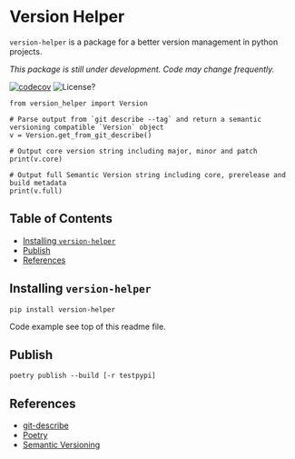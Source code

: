 # Version Helper

`version-helper` is a package for a better version management in python projects.

_This package is still under development. Code may change frequently._

[![codecov](https://codecov.io/gh/dl6nm/version-helper/branch/main/graph/badge.svg?token=WNOMQ28E5J)](https://codecov.io/gh/dl6nm/version-helper)
![License?][shield-license]

    from version_helper import Version

    # Parse output from `git describe --tag` and return a semantic versioning compatible `Version` object
    v = Version.get_from_git_describe()

    # Output core version string including major, minor and patch
    print(v.core)

    # Output full Semantic Version string including core, prerelease and build metadata
    print(v.full)

## Table of Contents

- [Installing `version-helper`](#installing-version-helper)
- [Publish](#publish)
- [References](#references)

## Installing `version-helper`

    pip install version-helper

Code example see top of this readme file.

## Publish

    poetry publish --build [-r testpypi]

## References

- [git-describe](https://git-scm.com/docs/git-describe)
- [Poetry](https://python-poetry.org/)
- [Semantic Versioning](https://semver.org/)



[shield-license]: https://img.shields.io/badge/license-MIT-blue.svg "MIT License"
